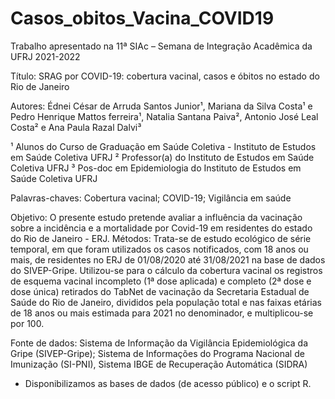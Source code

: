 # Casos_obitos_Vacina_COVID19

Trabalho apresentado na 11ª SIAc – Semana de Integração Acadêmica da UFRJ 2021-2022

Título: SRAG por COVID-19: cobertura vacinal, casos e óbitos no estado do Rio de Janeiro

Autores: Édnei César de Arruda Santos Junior¹, Mariana da Silva Costa¹ e Pedro Henrique Mattos ferreira¹, Natalia Santana Paiva², Antonio José Leal Costa² e Ana Paula Razal Dalvi³

¹ Alunos do Curso de Graduação em Saúde Coletiva - Instituto de Estudos em Saúde Coletiva UFRJ
² Professor(a) do Instituto de Estudos em Saúde Coletiva UFRJ
³ Pos-doc em Epidemiologia do Instituto de Estudos em Saúde Coletiva UFRJ

Palavras-chaves: Cobertura vacinal; COVID-19; Vigilância em saúde

Objetivo: O presente estudo pretende avaliar a influência da vacinação sobre a incidência e a mortalidade por Covid-19 em residentes do estado do Rio de Janeiro - ERJ. Métodos: Trata-se de estudo ecológico de série temporal, em que foram utilizados os casos notificados, com 18 anos ou mais, de residentes no ERJ de 01/08/2020 até 31/08/2021 na base de dados do SIVEP-Gripe. Utilizou-se para o cálculo da cobertura vacinal os registros de esquema vacinal incompleto (1ª dose aplicada) e completo (2ª dose e dose única) retirados do TabNet de vacinação da Secretaria Estadual de Saúde do Rio de Janeiro, divididos pela população total e nas faixas etárias de 18 anos ou mais estimada para 2021 no denominador, e multiplicou-se por 100.

Fonte de dados: Sistema de Informação da Vigilância Epidemiológica da Gripe (SIVEP-Gripe); Sistema de Informações do Programa Nacional de Imunização (SI-PNI), Sistema IBGE de Recuperação Automática (SIDRA)

- Disponibilizamos as bases de dados (de acesso público) e o script R.
